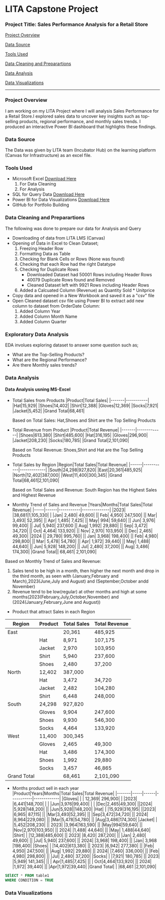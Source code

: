 # LITA Capstone Project

### Project Title: Sales Performance Analysis for a Retail Store
[Project Overview](#project-overview) 

[Data Source](#data-source) 

[Tools Used](#tools-used) 

[Data Cleaning and Preparartions](#data-cleaning-and-preparartions)

[Data Analysis](#data-analysis) 

[Data Visualizations](#data-visualizations) 

---
### Project Overview
I am working on my LITA Project where I will analysis Sales Performance  for a Retail Store.I explored sales data to uncover key insights such as top-selling products, regional performance, and monthly sales trends. I produced an interactive Power BI dashboard that highlights these findings.

### Data Source
The Data was given by LITA team (Incubator Hub) on the learning platform (Canvas for Infrastructure) as an excel file.

### Tools Used
- Microsoft Excel [Download Here](https://www.microsoft.com)
  1. For Data Cleaning
  2. For Analysis
- SQL for Query Data [Download Here](https://www.microsoft.com)
- Power BI for Data Visualizations [Download Here](https://www.microsoft.com)
- GitHub for Portfolio Building

### Data Cleaning and Preparartions
The following was done to prepare our data for Analysis and Query
- Downloading of data from LITA LMS (Canvas)
- Opening of Data in Excel to Clean Dataset;
  1. Freezing Header Row
  2. Formatting Data as Table
  3. Checking for Blank Cells or Rows (None was found)
  4. Checking that each Row had the right Datatype
  5. Checking for Duplicate Rows
     - Downloaded Dataset had 50001 Rows including Header Rows
     - 40079 Duplicate Rows found and Removed
     - Cleaned Dataset left with 9921 Rows including Header Rows
  6. Added a Calcuated Column (Revenue) as Quantity Sold * Unitprice
- Copy data and opened in a New Workbook and saved it as a "csv" file
- Open Cleaned dataset csv file using Power BI to extract add new column to dataset from OrderDate Column:
  1. Added Column Year
  2. Added Column Month Name
  3. Added Column Quarter

### Exploratory Data Analysis
EDA involues exploring dataset to answer some question such as;
- What are the Top-Selling Products?
- What are the Regional Performance?
- Are there Monthly sales trends?

### Data Analysis
#### Data Analysis usning MS-Excel
- Total Sales from Products
  |Product|Total Sales|
  |-------|-----------|
  |Hat|15,929|
  |Shoes|14,402|
  |Shirt|12,388|
  |Gloves|12,369|
  |Socks|7,921|
  |Jacket|5,452|
  |Grand Total|68,461|
  
  Based on Total Sales: Hat,Shoes and Shirt are the Top Selling Products
  
- Total Revenue from Product
  |Product|Total Revenue|
  |-------|-------------|
  |Shoes|613,380|
  |Shirt|485,600|
  |Hat|316,195|
  |Gloves|296,900|
  |Jacket|208,230|
  |Socks|180,785|
  |Grand Total|2,101,090|
  
  Based on Total Revenue: Shoes,Shirt and Hat are the Top Selling Products

- Total Sales by Region	
  |Region|Total Sales|Total Revenue|
  |------|-----------|-------------|
  |South|24,298|927,820|
  |East|20,361|485,925|
  |North|12,402|387,000|
  |West|11,400|300,345|
  |Grand Total|68,461|2,101,090|

   Based on Total Sales and Revenue: South Region has the Highest Sales and Highest Revenue
  
- Monthly Trend of Sales and Revenue
  |Years|Months|Total Sales|Total Revenue|
  |-----|------|-----------|--------------|
  |2023|	|38,681|1,105,330|
  | 	|Jan|	2,480|	49,600|
  ||	Feb|	4,950|	247,500|
  ||	Mar|	3,493|	52,395|
  ||	Apr|	1,485|	7,425|
  ||	May|	994|	59,640|
  ||	Jun|	3,976|	99,400|
  ||	Jul|	5,940|	237,600
  ||	Aug|	1,992|	29,880|
  ||	Sep|	3,472|	34,720|
  ||	Oct|	4,464|	133,920|
  ||	Nov|	2,970|	103,950|
  ||	Dec|	2,465|	49,300|
  |2024	||	29,780|	995,760|
  ||	Jan|	3,968|	198,400|
  ||	Feb|	4,980|	298,800|
  ||	Mar|	5,478|	54,780|
  ||	Apr|	1,972|	39,440|
  ||	May|	1,488|	44,640|
  ||	Jun|	5,928|	148,200|
  ||	Jul|	2,480|	37,200|
  ||	Aug|	3,486|	174,300|
|Grand Total||	68,461|	2,101,090|

Based on Monthly Trend of Sales and Revenue: 
1. Sales tend to be high in a month, then higher the next month and drop in the third month, as seen with (January,February and March),2023(June,July and August) and (September,October andd November)
2. Revenue tend to be low(regular) at other months and high at some months(2023(February,July,October,November) and (2024(January,February,June and August))
			
- Product that attract Sales in each Region
     
|Region|Product|Total Sales|Total Revenue|
|------|-------|-----------|--------------|
|East	|      |20,361|485,925|
||	Hat|	8,971|107,175|
||	Jacket|	2,970|103,950|
||	Shirt|	5,940|237,600|
||	Shoes|	2,480|37,200|
|North	|	12,402|387,000|
||	Hat|	3,472|34,720|
||	Jacket|	2,482|104,280|
||	Shirt|	6,448|248,000|
|South	|	24,298|927,820|
||	Gloves|	9,904|247,600|
||	Shoes|	9,930|546,300|
||	Socks|	4,464|133,920|
|West	|	11,400|300,345|
||	Gloves|	2,465|49,300|
||	Hat|	3,486|174,300|
||	Shoes|	1,992|29,880|
||	Socks|	3,457|46,865|
|Grand Total||	68,461|2,101,090|

- Months product sell in each year				
|Product|Years|Months|Total Sales|Total Revenue|
|-------|-----|------|-----------|-------------|
|Gloves|      |      |	12,369|	296,900|
| |2023| |6,441|148,700|
| | |Jun|3,976|99,400|
| | |Dec|2,465|49,300|
||2024|	|5,928|148,200|
||	|Jun|5,928||148,200|
|Hat|	|	|15,929|316,195|
||2023|	|6,965|	87,115|
||	|Mar|3,493|52,395|
||	|Sep|3,472|34,720|
||	2024|	|8,964|229,080|
||	|Mar|5,478|54,780|
||	|Aug|3,486|174,300|
|Jacket|	| |5,452|208,230|
||	2023|	|3,964|163,590|
||	|May|994|59,640|
||	|Nov|2,970|103,950|
||	2024|	|1,488|	44,640|
||	|May|   1,488|44,640|
|Shirt|	| |12,388|485,600|
||	2023|	|8,420|	287,200|
||	|Jan|	2,480|	49,600|
||	|Jul|	5,940|	237,600|
||	2024|	|3,968|	198,400|
||	|Jan|	3,968	|198,400|
|Shoes|	|	|14,402|613,380|
||	2023|	|6,942|	277,380|
||	|Feb|	4,950|	247,500|
||	|Aug|	1,992|	29,880|
||	2024|	|7,460|	336,000|
||	|Feb|	4,980|	298,800|
||	|Jul|	2,480|	37,200|
|Socks|	|	|7,921|	180,785|
||	2023|	|5,949|	141,345|
||	|	Apr|1,485|7,425|
||	|	Oct|4,464|133,920|
||	2024|	|1,972|	39,440|
||	|Apr|1,972|39,440|
|Grand Total| | |68,461	|2,101,090|

```SQL
SElECT * FROM table1
WHERE CONDITION = TRUE
```
### Data Visualizations 
